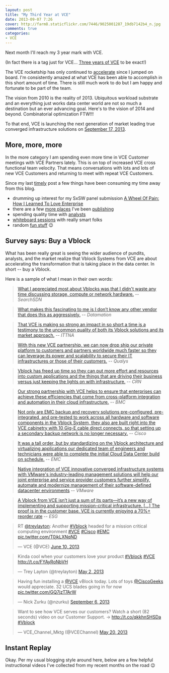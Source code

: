 ```yaml
---
layout: post
title: "My Third Year at VCE"
date: 2013-09-07 7:26
cover: http://farm8.staticflickr.com/7446/9025001287_19db7142b4_n.jpg
comments: true
categories:
- VCE
---
```


Next month I'll reach my 3 year mark with VCE. 

<a href="http://www.flickr.com/photos/jcuthrell/9025001287/" title="#VCE #Vblock posters at HQ by qthrul, on Flickr"></a>

(In fact there is a tag just for VCE... [Three years of VCE] to be exact!)

The VCE rocketship has only continued to [accelerate] since I jumped on board. I'm consistently amazed at what VCE has been able to accomplish in this short amount of time. There is still much work to do but I am happy and fortunate to be part of the team. 

The vision from 2010 is the reality of 2013. Ubiquitous workload substrate and an everything just works data center world are not so much a destination but an ever advancing goal. Here's to the vision of 2014 and beyond. Combinatorial optimization FTW!!!

To that end, VCE is launching the next generation of market leading true converged infrastructure solutions on [September 17, 2013][accelerate].

[][accelerate]

More, more, more
----------------

In the more category I am spending even more time in VCE Customer meetings with VCE Partners lately. This is on top of increased VCE cross functional team velocity. That means conversations with lots and lots of new VCE Customers and returning to meet with repeat VCE Customers.

Since my last [timely] post a few things have been consuming my time away from this blog. 

- drumming up interest for my SxSW panel submission [A Wheel Of Pain: How I Learned To Love Enterprise][Wheel of Pain]
- there are a few [more places] I've been [publishing]
- spending quality time with [analysts]
- [whiteboard sessions] with really smart folks
- random [fun stuff] :wink:

Survey says: Buy a Vblock
-------------------------

What has been really great is seeing the wider audience of pundits, analysts, and the market realize that Vblock Systems from VCE are about accelerating the transformation that is taking place in the data center. In short -- buy a Vblock.

Here is a sample of what I mean in their own words:

> [What I appreciated most about Vblocks was that I didn't waste any time discussing storage, compute or network hardware.][it is easier to just buy Vblock] -- *SearchSDN*

> [What makes this fascinating to me is I don’t know any other vendor that does this as aggressively.][VCE's Strategic Advantage: Best of Breed Process] -- *Datamation*

> [That VCE is making so strong an impact in so short a time is a testimony to the uncommon quality of both its Vblock solutions and its market approach.][VCE: The New Digital Factory] -- *ITTNA*

> [With this new VCE partnership, we can now drop ship our private platform to customers and partners worldwide much faster so they can leverage its power and scalability to secure their IT infrastructures or those of their customers.][QualysGuard Private Cloud Platform] -- *Qualys*

> [Vblock has freed up time so they can put more effort and resources into custom applications and the things that are driving their business versus just keeping the lights on with infrastructure.][Converged Infrastructure Bets] -- *CRN*

> [Our strong partnership with VCE helps to ensure that enterprises can achieve these efficiencies that come from cross-platform integration and automation in their cloud infrastructure.][BMC Cloud on Vblock] -- *BMC*

> [Not only are EMC backup and recovery solutions pre-configured, pre-integrated, and pre-tested to work across all hardware and software components in the Vblock System, they also are built right into the VCE cabinetry with 10 Gig-E cable direct connects, so that setting up a secondary backup network is no longer necessary.][Data Protection Solutions] -- *Cisco*

> [It was a tall order, but by standardizing on the Vblock architecture and virtualizing applications our dedicated team of engineers and technicians were able to complete the initial Cloud Data Center build on schedule.][EMC Durham Data Center] -- *EMC*

> [Native integration of VCE innovative converged infrastructure systems with VMware's industry-leading management solutions will help our joint enterprise and service provider customers further simplify, automate and modernize management of their software-defined datacenter environments][VMware and VCE] -- *VMware*

> [A Vblock from VCE isn’t just a sum of its parts—it’s a new way of implementing and supporting mission-critical infrastructure. [...] The proof is in the customer base. VCE is currently enjoying a 70%+ reorder rate][ESG Report] -- *ESG*

<blockquote class="twitter-tweet"><p>RT <a href="https://twitter.com/treylayton">@treylayton</a>: Another <a href="https://twitter.com/search?q=%23Vblock&amp;src=hash">#Vblock</a> headed for a mission critical computing environment <a href="https://twitter.com/search?q=%23VCE&amp;src=hash">#VCE</a> <a href="https://twitter.com/search?q=%23Cisco&amp;src=hash">#Cisco</a> <a href="https://twitter.com/search?q=%23EMC&amp;src=hash">#EMC</a> <a href="http://t.co/T0jkLXNqND">pic.twitter.com/T0jkLXNqND</a></p>&mdash; VCE (@VCE) <a href="https://twitter.com/VCE/statuses/344085931759898624">June 10, 2013</a></blockquote>
<script async src="//platform.twitter.com/widgets.js" charset="utf-8"></script>

<blockquote class="twitter-tweet"><p>Kinda cool when your customers love your product <a href="https://twitter.com/search?q=%23Vblock&amp;src=hash">#Vblock</a> <a href="https://twitter.com/search?q=%23VCE&amp;src=hash">#VCE</a> <a href="http://t.co/FYAyRoNbVH">http://t.co/FYAyRoNbVH</a></p>&mdash; Trey Layton (@treylayton) <a href="https://twitter.com/treylayton/statuses/329781964892667905">May 2, 2013</a></blockquote>
<script async src="//platform.twitter.com/widgets.js" charset="utf-8"></script>

<blockquote class="twitter-tweet"><p>Having fun installing a <a href="https://twitter.com/VCE">@VCE</a> vBlock today. Lots of toys <a href="https://twitter.com/CiscoGeeks">@CiscoGeeks</a> would appreciate. 32 UCS blades going in for now <a href="http://t.co/GQ7jzT7ArW">pic.twitter.com/GQ7jzT7ArW</a></p>&mdash; Nick Zurku (@nzurku) <a href="https://twitter.com/nzurku/statuses/376029484291739648">September 6, 2013</a></blockquote>
<script async src="//platform.twitter.com/widgets.js" charset="utf-8"></script>

<blockquote class="twitter-tweet"><p>Want to see how VCE serves our customers? Watch a short (82 seconds) video on our Customer Support. -&gt; <a href="http://t.co/qkkhnSHSDa">http://t.co/qkkhnSHSDa</a> <a href="https://twitter.com/search?q=%23Vblock&amp;src=hash">#Vblock</a></p>&mdash; VCE_Channel_Mktg (@VCEChannel) <a href="https://twitter.com/VCEChannel/statuses/336476174731591680">May 20, 2013</a></blockquote>
<script async src="//platform.twitter.com/widgets.js" charset="utf-8"></script>

Instant Replay
--------------

Okay. Per my usual blogging style around here, below are a few helpful instructional videos I've collected from my recent months on the road :wink:









[Three years of VCE]:http://fudge.org/tags/vce/
[Wheel of Pain]:http://panelpicker.sxsw.com/vote/18104
[more places]:http://thebackupwindow.emc.com/author/jay_cuthrell/
[publishing]:https://blog.vce.com/author/jay-cuthrell/
[analysts]:https://blog.vce.com/trends/vce-perspectives-gartner-catalyst-2013/
[timely]: http://fudge.org/a-timely-question/
[whiteboard sessions]:http://www.youtube.com/watch?v=YddLdU6q9io
[fun stuff]:http://www.youtube.com/watch?v=aFg7EQao79o
[it is easier to just buy Vblock]:http://searchsdn.techtarget.com/news/2240204778/VCE-Vblock-wont-die-in-the-Cisco-VMware-network-virtualization-war
[accelerate]:http://www.vce.com/accelerate
[VCE's Strategic Advantage: Best of Breed Process]:http://www.datamation.com/data-center/vces-strategic-advantage-best-of-breed-process.html
[VCE: The New Digital Factory]:http://it-tna.com/2013/09/03/vce-the-new-digital-factory/
[EMC Durham Data Center]:http://itblog.emc.com/2013/07/18/emc-durham-data-center-the-first-90-days-mad-dash-teamwork-brings-success/
[QualysGuard Private Cloud Platform]:https://community.qualys.com/blogs/news/2013/06/10/qualys-announces-availability-of-qualysguard-private-cloud-platform-on-vce-vblock-systems
[Converged Infrastructure Bets]:http://www.crn.com/news/data-center/240155540/converged-infrastructure-bets-are-in-where-are-they-paying-off.htm?pgno=10
[BMC Cloud on Vblock]:https://communities.bmc.com/community/bsm_initiatives/cloud/blog/2013/07/19/bmc-cloud-on-vblock
[VMware and VCE]:http://www.vmware.com/company/news/releases/vmw-vce-pex-022613.html
[Data Protection Solutions]:http://blogs.cisco.com/datacenter/data-protection-solutions-for-the-vblock-system/
[ESG Report]:http://www.esg-global.com/briefs/vce-lifecycle-assurance-doing-the-hard-work-so-you-done28099t-have-to/
